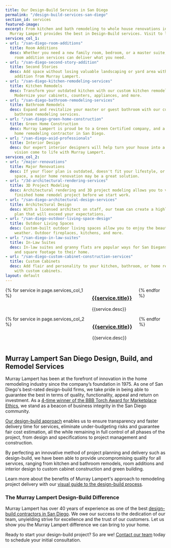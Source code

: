 ```yaml
---
title: Our Design-Build Services in San Diego
permalink: "/design-build-services-san-diego"
section_id: services
featured-image:
excerpt: From kitchen and bath remodeling to whole house renovations in San Diego,
  Murray Lampert provides the best in Design-Build services. Visit to learn more.
services_col_1:
- url: "/san-diego-room-additions"
  title: Room Additions
  desc: Whether you need a new family room, bedroom, or a master suite, our San Diego
    room addition services can deliver what you need.
- url: "/san-diego-second-story-addition"
  title: Second Stories
  desc: Add space without losing valuable landscaping or yard area with a second story
    addition from Murray Lampert.
- url: "/san-diego-kitchen-remodeling-services"
  title: Kitchen Remodels
  desc: Transform your outdated kitchen with our custom kitchen remodeling service.
    Modernize your cabinets, counters, appliances, and more.
- url: "/san-diego-bathroom-remodeling-services"
  title: Bathroom Remodels
  desc: Expand and revitalize your master or guest bathroom with our custom San Diego
    bathroom remodeling services.
- url: "/san-diego-green-home-construction"
  title: Green Home Construction
  desc: Murray Lampert is proud be to a Green Certified company, and a leading eco-friendly
    home remodeling contractor in San Diego.
- url: "/san-diego-asid-professionals"
  title: Interior Design
  desc: Our expert interior designers will help turn your house into a home. See your
    vision come to life with Murray Lampert.
services_col_2:
- url: "/major-renovations"
  title: Major Renovations
  desc: If your floor plan is outdated, doesn't fit your lifestyle, or provide enough
    space, a major home renovation may be a great solution.
- url: "/3d-architectural-rendering-services"
  title: 3D Project Modeling
  desc: Architectural rendering and 3D project modeling allows you to visualize your
    finished home remodel project before we start work.
- url: "/san-diego-architectural-design-services"
  title: Architectural Design
  desc: With a licensed architect on staff, our team can create a highly detailed
    plan that will exceed your expectations.
- url: "/san-diego-outdoor-living-space-design"
  title: Outdoor Living Spaces
  desc: Custom-built outdoor living spaces allow you to enjoy the beautiful San Diego
    weather. Outdoor fireplaces, kitchens, and more.
- url: "/san-diego-in-law-suites"
  title: In-Law Suites
  desc: In-law suites and granny flats are popular ways for San Diegans to add value
    and square footage to their home.
- url: "/san-diego-custom-cabinet-construction-services"
  title: Custom Cabinets
  desc: Add flair and personality to your kitchen, bathroom, or home remodeling project
    with custom cabinets.
layout: default
---
```


  <div class='medium-6 columns'>
    {% for service in page.services_col_1 %}
      <div class='fadein mod modIconText' data-delay='{{ 300 | times:forloop.index0 }}'>
        <div class='icon-text-simple'>
          <h3><a href='{{site.url}}{{service.url}}'>{{service.title}}</a></h3>
          <p>{{service.desc}}</p>
        </div>
        <div class='two spacing'></div>
      </div>
    {% endfor %}
  </div>
  <div class='medium-6 columns'>
    {% for service in page.services_col_2 %}
      <div class='fadein mod modIconText' data-delay='{{ 300 | times:forloop.index0 }}'>
        <div class='icon-text-simple'>
          <h3><a href='{{site.url}}{{service.url}}'>{{service.title}}</a></h3>
          <p>{{service.desc}}</p>
        </div>
        <div class='two spacing'></div>
      </div>
    {% endfor %}
  </div>

## Murray Lampert San Diego Design, Build, and Remodel Services

Murray Lampert has been at the forefront of innovation in the home remodeling industry since the company’s foundation in 1975. As one of San Diego's best-rated design-build firms, we take pride in being able to guarantee the best in terms of quality, functionality, appeal and return on investment. As a [4-time winner of the BBB Torch Award for Marketplace Ethics](/another-better-business-bureau-torch-award), we stand as a beacon of business integrity in the San Diego community.

[Our design-build approach](/san-diego-design-build-contractors) enables us to ensure transparency and faster delivery time for services, eliminate under-budgeting risks and guarantee fair cost estimation, all the while remaining in full control of all phases of the project, from design and specifications to project management and construction.

By perfecting an innovative method of project planning and delivery such as design-build, we have been able to provide uncompromising quality for all services, ranging from kitchen and bathroom remodels, room additions and interior design to custom cabinet construction and green building.

Learn more about the benefits of Murray Lampert's approach to remodeling project delivery with our [visual guide to the design-build process](/infographic-visual-guide-to-the-design-build-process/).

### The Murray Lampert Design-Build Difference

Murray Lampert has over 40 years of experience as one of the best [design-build contractors in San Diego](/san-diego-design-build-contractors). We owe our success to the dedication of our team, unyielding strive for excellence and the trust of our customers. Let us show you the Murray Lampert difference we can bring to your home.

Ready to start your design-build project? So are we! [Contact our team](#quick-contact) today to schedule your initial consultation.
